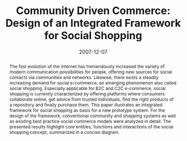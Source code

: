 ---
abstract: The fast evolution of the internet has tremendously increased the variety
  of modern communication possibilities for people, offering new sources for social
  contacts via communities and networks. Likewise, there exists a steadily increasing
  demand for social e-commerce, an emerging phenomenon also called social shopping.
  Especially applicable for B2C and C2C e-commerce, social shopping is currently characterized
  by offering platforms where consumers collaborate online, get advice from trusted
  individuals, find the right products of a repository and finally purchase them.
  This paper illustrates an integrated framework for social shopping as basis for
  a new prototype system. For the design of the framework, conventional community
  and shopping systems as well as existing best practice social commerce models were
  analyzed in detail. The presented results highlight core entities, functions and
  interactions of the social shopping concept, summarized in a concise diagram.
authors:
- Peter Leitner
- Thomas Grechenig
date: '2007-12-07'
featured: false
links:
- name: Publik
  url: https://publik.tuwien.ac.at/showentry.php?ID=141550&lang=2
publication_types:
- '1'
publishDate: '2007-12-07'
specifics: 'Poster: IADIS International Conference E-Commerce 2007, Algarve, Portugal;
  07.12.2007 - 09.12.2007; in: "Proceedings of the IADIS International Conference
  E-Commerce 2007", S. Krishnamurthy, P. Isaias (Hrg.); IADIS Press, (2007), ISBN:
  978-972-8924-49-2; S. 353 - 356.'
title: 'Community Driven Commerce: Design of an Integrated Framework for Social Shopping'
url_pdf: ''
---